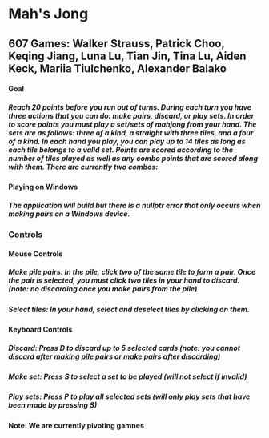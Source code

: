 # Mah's Jong
## 607 Games: Walker Strauss, Patrick Choo, Keqing Jiang, Luna Lu, Tian Jin, Tina Lu, Aiden Keck, Mariia Tiulchenko, Alexander Balako

#### Goal 
##### Reach 20 points before you run out of turns. During each turn you have three actions that you can do: make pairs, discard, or play sets. In order to score points you must play a set/sets of mahjong from your hand. The sets are as follows: three of a kind, a straight with three tiles, and a four of a kind. In each hand you play, you can play up to 14 tiles as long as each tile belongs to a valid set. Points are scored according to the number of tiles played as well as any combo points that are scored along with them. There are currently two combos: 
#### Playing on Windows
##### The application will build but there is a nullptr error that only occurs when making pairs on a Windows device. 
### Controls
#### Mouse Controls
##### Make pile pairs: In the pile, click two of the same tile to form a pair. Once the pair is selected, you must click two tiles in your hand to discard. (note: no discarding once you make pairs from the pile)
##### Select tiles: In your hand, select and deselect tiles by clicking on them.
#### Keyboard Controls
##### Discard: Press D to discard up to 5 selected cards (note: you cannot discard after making pile pairs or make pairs after discarding)
##### Make set: Press S to select a set to be played (will not select if invalid)
##### Play sets: Press P to play all selected sets (will only play sets that have been made by pressing S)

#### Note: We are currently pivoting gamnes
